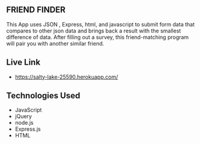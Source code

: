 ## FRIEND FINDER

This App uses JSON , Express, html, and javascript to submit form data that compares to other json data and brings back a result with the smallest difference of data.
After filling out a survey, this friend-matching program will pair you with another similar friend.

## Live Link 
 - https://salty-lake-25590.herokuapp.com/


## Technologies Used

- JavaScript
- jQuery
- node.js
- Express.js
- HTML

